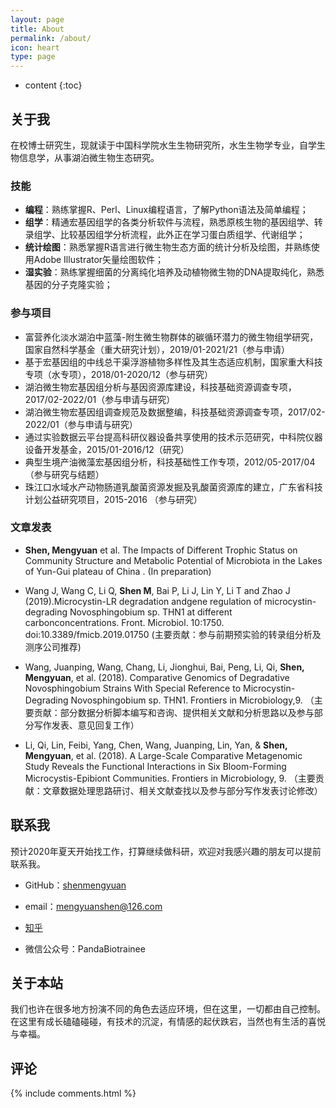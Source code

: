 ```yaml
---
layout: page
title: About
permalink: /about/
icon: heart
type: page
---
```


* content
{:toc}

## 关于我

在校博士研究生，现就读于中国科学院水生生物研究所，水生生物学专业，自学生物信息学，从事湖泊微生物生态研究。

### 技能

- **编程**：熟练掌握R、Perl、Linux编程语言，了解Python语法及简单编程；
- **组学**：精通宏基因组学的各类分析软件与流程，熟悉原核生物的基因组学、转录组学、比较基因组学分析流程，此外正在学习蛋白质组学、代谢组学；
- **统计绘图**：熟悉掌握R语言进行微生物生态方面的统计分析及绘图，并熟练使用Adobe Illustrator矢量绘图软件；
- **湿实验**：熟练掌握细菌的分离纯化培养及动植物微生物的DNA提取纯化，熟悉基因的分子克隆实验；

### 参与项目

- 富营养化淡水湖泊中蓝藻-附生微生物群体的碳循环潜力的微生物组学研究，国家自然科学基金（重大研究计划），2019/01-2021/21（参与申请）
- 基于宏基因组的中线总干渠浮游植物多样性及其生态适应机制，国家重大科技专项（水专项），2018/01-2020/12（参与研究）
- 湖泊微生物宏基因组分析与基因资源库建设，科技基础资源调查专项，2017/02-2022/01（参与申请与研究）
- 湖泊微生物宏基因组调查规范及数据整编，科技基础资源调查专项，2017/02-2022/01（参与申请与研究）
- 通过实验数据云平台提高科研仪器设备共享使用的技术示范研究，中科院仪器设备开发基金，2015/01-2016/12（研究）
- 典型生境产油微藻宏基因组分析，科技基础性工作专项，2012/05-2017/04（参与研究与结题）
- 珠江口水域水产动物肠道乳酸菌资源发掘及乳酸菌资源库的建立，广东省科技计划公益研究项目，2015-2016 （参与研究）

### 文章发表

- **Shen, Mengyuan** et al. The Impacts of Different Trophic Status on Community Structure and 
  Metabolic Potential of Microbiota in the Lakes of Yun-Gui plateau of China . (In preparation)

- Wang J, Wang C, Li Q, **Shen M**, Bai P, Li J, Lin Y, Li T and Zhao J (2019).Microcystin-LR degradation andgene regulation of microcystin-degrading Novosphingobium sp. THN1 at different carbonconcentrations. Front. Microbiol. 10:1750. doi:10.3389/fmicb.2019.01750 (主要贡献：参与前期预实验的转录组分析及测序公司推荐)
- Wang, Juanping, Wang, Chang, Li, Jionghui, Bai, Peng, Li, Qi, **Shen, Mengyuan**, et al. (2018). Comparative Genomics of Degradative Novosphingobium Strains With Special Reference to Microcystin-Degrading Novosphingobium sp. THN1. Frontiers in Microbiology,9. （主要贡献：部分数据分析脚本编写和咨询、提供相关文献和分析思路以及参与部分写作发表、意见回复工作）
- Li, Qi, Lin, Feibi, Yang, Chen, Wang, Juanping, Lin, Yan, & **Shen, Mengyuan**, et al. (2018). A Large-Scale Comparative Metagenomic Study Reveals the Functional Interactions in Six Bloom-Forming Microcystis-Epibiont Communities. Frontiers in Microbiology, 9. （主要贡献：文章数据处理思路研讨、相关文献查找以及参与部分写作发表讨论修改）




## 联系我

预计2020年夏天开始找工作，打算继续做科研，欢迎对我感兴趣的朋友可以提前联系我。

* GitHub：[shenmengyuan](https://github.com/shenmengyuan)

* email：mengyuanshen@126.com

* [知乎](https://www.zhihu.com/people/chen-meng-yuan-16)

* 微信公众号：PandaBiotrainee


## 关于本站

我们也许在很多地方扮演不同的角色去适应环境，但在这里，一切都由自己控制。在这里有成长磕磕碰碰，有技术的沉淀，有情感的起伏跌宕，当然也有生活的喜悦与幸福。

## 评论

{% include comments.html %}
